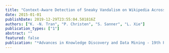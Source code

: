 ```yaml
---
title: "Context-Aware Detection of Sneaky Vandalism on Wikipedia Across Multiple Languages"
date: 2015-01-01
publishDate: 2019-12-29T23:55:04.501816Z
authors: ["K. -N. Tran", "P. Christen", "S. Sanner", "L. Xie"]
publication_types: ["1"]
abstract: ""
featured: false
publication: "*Advances in Knowledge Discovery and Data Mining - 19th Pacific-Asia Conference (PAKDD-15)*"
---
```


